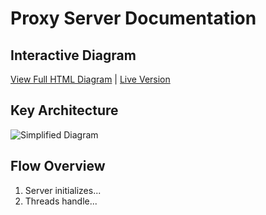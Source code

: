 # Proxy Server Documentation

## Interactive Diagram
[View Full HTML Diagram](proxy_diagram.html) | [Live Version](https://devopriyanshu.github.io/MultiThreadedProxyServer/proxy_diagram.html)

## Key Architecture
![Simplified Diagram](/docs/UML(1).jpg)

## Flow Overview
1. Server initializes...
2. Threads handle...
